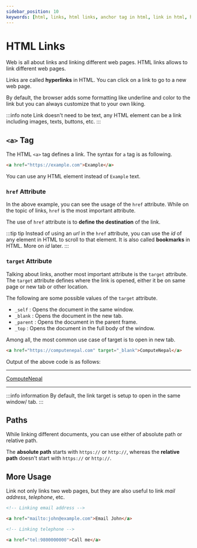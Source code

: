 ```yaml
---
sidebar_position: 10
keywords: [html, links, html links, anchor tag in html, link in html, href attribute, open in new tab, a in html]
---
```


# HTML Links

Web is all about links and linking different web pages. HTML links allows to link different web pages.

Links are called **hyperlinks** in HTML. You can click on a link to go to a new web page.

By default, the browser adds some formatting like underline and color to the link but you can always customize that to your own liking.

:::info note
Link doesn't need to be text, any HTML element can be a link including images, texts, buttons, etc.
:::

## `<a>` Tag

The HTML `<a>` tag defines a link. The syntax for `a` tag is as following.

```html title="a-tag.html"
<a href="https://example.com">Example</a>
```

You can use any HTML element instead of `Example` text.

### `href` Attribute

In the above example, you can see the usage of the `href` attribute. While on the topic of links, `href` is the most important attribute.

The use of `href` attribute is to **define the destination** of the link.

:::tip tip
Instead of using an _url_ in the `href` attribute, you can use the _id_ of any element in HTML to scroll to that element. It is also called **bookmarks** in HTML. More on _id_ later.
:::

### `target` Attribute

Talking about links, another most important attribute is the `target` attribute. The `target` attribute defines where the link is opened, either it be on same page or new tab or other location.

The following are some possible values of the `target` attribute.

- `_self` : Opens the document in the same window.
- `_blank` : Opens the document in the new tab.
- `_parent` : Opens the document in the parent frame.
- `_top` : Opens the document in the full body of the window.

Among all, the most common use case of target is to open in new tab.

```html title="open-in-new-tab.html"
<a href="https://computenepal.com" target="_blank">ComputeNepal</a>
```

Output of the above code is as follows:

---

<a href="https://computenepal.com" target="_blank">ComputeNepal</a>

---

:::info information
By default, the link target is setup to open in the same window/ tab.
:::

## Paths

While linking different documents, you can use either of absolute path or relative path.

The **absolute path** starts with `https://` or `http://`, whereas the **relative path** doesn't start with `https://` or `http://`.

## More Usage

Link not only links two web pages, but they are also useful to link _mail address_, _telephone_, etc.

```html title="link-use.html"
<!-- Linking email address -->

<a href="mailto:john@example.com">Email John</a>

<!-- Linking telephone -->

<a href="tel:9800000000">Call me</a>
```
